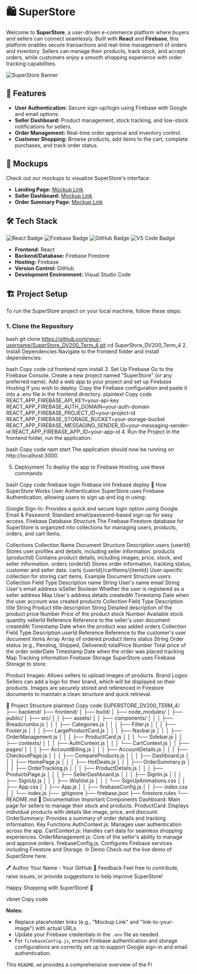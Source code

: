 # 🛍️ SuperStore

Welcome to **SuperStore**, a user-driven e-commerce platform where buyers and sellers can connect seamlessly. Built with **React** and **Firebase**, this platform enables secure transactions and real-time management of orders and inventory. Sellers can manage their products, track stock, and accept orders, while customers enjoy a smooth shopping experience with order tracking capabilities.

![SuperStore Banner](link-to-your-banner-image)

## 🚀 Features

- **User Authentication:** Secure sign-up/login using Firebase with Google and email options.
- **Seller Dashboard:** Product management, stock tracking, and low-stock notifications for sellers.
- **Order Management:** Real-time order approval and inventory control.
- **Customer Shopping:** Browse products, add items to the cart, complete purchases, and track order status.

## 📸 Mockups

Check out our mockups to visualize SuperStore's interface:

- **Landing Page:** [Mockup Link](#)
- **Seller Dashboard:** [Mockup Link](#)
- **Order Summary Page:** [Mockup Link](#)

## 🛠️ Tech Stack

![React Badge](https://img.shields.io/badge/React-20232A?style=for-the-badge&logo=react&logoColor=61DAFB)
![Firebase Badge](https://img.shields.io/badge/Firebase-FFCA28?style=for-the-badge&logo=firebase&logoColor=white)
![GitHub Badge](https://img.shields.io/badge/GitHub-181717?style=for-the-badge&logo=github&logoColor=white)
![VS Code Badge](https://img.shields.io/badge/VS%20Code-007ACC?style=for-the-badge&logo=visual-studio-code&logoColor=white)

- **Frontend:** React
- **Backend/Database:** Firebase Firestore
- **Hosting:** Firebase
- **Version Control:** GitHub
- **Development Environment:** Visual Studio Code

## 🏗️ Project Setup

To run the SuperStore project on your local machine, follow these steps:

### 1. Clone the Repository

bash
git clone https://github.com/your-username/SuperStore_DV200_Term_4.git
cd SuperStore_DV200_Term_4
2. Install Dependencies
Navigate to the frontend folder and install dependencies:

bash
Copy code
cd frontend
npm install
3. Set Up Firebase
Go to the Firebase Console.
Create a new project named "SuperStore" (or any preferred name).
Add a web app to your project and set up Firebase Hosting if you wish to deploy.
Copy the Firebase configuration and paste it into a .env file in the frontend directory.
plaintext
Copy code
REACT_APP_FIREBASE_API_KEY=your-api-key
REACT_APP_FIREBASE_AUTH_DOMAIN=your-auth-domain
REACT_APP_FIREBASE_PROJECT_ID=your-project-id
REACT_APP_FIREBASE_STORAGE_BUCKET=your-storage-bucket
REACT_APP_FIREBASE_MESSAGING_SENDER_ID=your-messaging-sender-id
REACT_APP_FIREBASE_APP_ID=your-app-id
4. Run the Project
In the frontend folder, run the application:

bash
Copy code
npm start
The application should now be running on http://localhost:3000.

5. Deployment
To deploy the app to Firebase Hosting, use these commands:

bash
Copy code
firebase login
firebase init
firebase deploy
🔄 How SuperStore Works
User Authentication
SuperStore uses Firebase Authentication, allowing users to sign up and log in using:

Google Sign-In: Provides a quick and secure login option using Google.
Email & Password: Standard email/password-based sign-up for easy access.
Firebase Database Structure
The Firebase Firestore database for SuperStore is organized into collections for managing users, products, orders, and cart items.

Collections
Collection Name	Document Structure	Description
users	{userId}	Stores user profiles and details, including seller information.
products	{productId}	Contains product details, including images, price, stock, and seller information.
orders	{orderId}	Stores order information, tracking status, customer and seller data.
carts	{userId}/cartItems/{itemId}	User-specific collection for storing cart items.
Example Document Structure
users Collection
Field	Type	Description
name	String	User's name
email	String	User's email address
isSeller	Boolean	Whether the user is registered as a seller
address	Map	User's address details
createdAt	Timestamp	Date when the user account was created
products Collection
Field	Type	Description
title	String	Product title
description	String	Detailed description of the product
price	Number	Price of the product
stock	Number	Available stock quantity
sellerId	Reference	Reference to the seller's user document
createdAt	Timestamp	Date when the product was added
orders Collection
Field	Type	Description
userId	Reference	Reference to the customer's user document
items	Array	Array of ordered product items
status	String	Order status (e.g., Pending, Shipped, Delivered)
totalPrice	Number	Total price of the order
orderDate	Timestamp	Date when the order was placed
tracking	Map	Tracking information
Firebase Storage
SuperStore uses Firebase Storage to store:

Product Images: Allows sellers to upload images of products.
Brand Logos: Sellers can add a logo for their brand, which will be displayed on their products.
Images are securely stored and referenced in Firestore documents to maintain a clean structure and quick retrieval.

📂 Project Structure
plaintext
Copy code
SUPERSTORE_DV200_TERM_4/
├── backend/
├── frontend/
│   ├── build/
│   ├── node_modules/
│   ├── public/
│   ├── src/
│   │   ├── assets/
│   │   ├── components/
│   │   │   ├── Breadcrumbs.js
│   │   │   ├── Categories.js
│   │   │   ├── Filter.js
│   │   │   ├── Footer.js
│   │   │   ├── LargeProductCard.js
│   │   │   ├── Navbar.js
│   │   │   ├── OrderManagement.js
│   │   │   ├── ProductCard.js
│   │   │   └── Sidebar.js
│   │   ├── contexts/
│   │   │   ├── AuthContext.js
│   │   │   └── CartContext.js
│   │   ├── pages/
│   │   │   ├── AccountBilling.js
│   │   │   ├── AccountDetails.js
│   │   │   ├── CheckoutPage.js
│   │   │   ├── CompareProducts.js
│   │   │   ├── Dashboard.js
│   │   │   ├── HomePage.js
│   │   │   ├── HotDeals.js
│   │   │   ├── OrderSummary.js
│   │   │   ├── OrderTracking.js
│   │   │   ├── ProductDetails.js
│   │   │   ├── ProductsPage.js
│   │   │   ├── SellerDashboard.js
│   │   │   ├── SignIn.js
│   │   │   ├── SignUp.js
│   │   │   ├── Wishlist.js
│   │   │   └── SignUpAnimations.css
│   │   ├── App.css
│   │   ├── App.js
│   │   ├── firebaseConfig.js
│   │   ├── index.css
│   │   └── index.js
├── .gitignore
├── firebase.json
├── firestore.rules
└── README.md
📖 Documentation
Important Components
Dashboard: Main page for sellers to manage their stock and products.
ProductCard: Displays individual products with details like image, price, and discount.
OrderSummary: Provides a summary of order details and tracking information.
Key Functions
AuthContext.js: Manages user authentication across the app.
CartContext.js: Handles cart data for seamless shopping experiences.
OrderManagement.js: Core of the seller's ability to manage and approve orders.
firebaseConfig.js: Configures Firebase services including Firestore and Storage.
🌐 Demo
Check out the live demo of SuperStore here.

🖊️ Author
Your Name - Your GitHub
💬 Feedback
Feel free to contribute, raise issues, or provide suggestions to help improve SuperStore!

Happy Shopping with SuperStore! 🎉

vbnet
Copy code

**Notes:**

- Replace placeholder links (e.g., "Mockup Link" and "link-to-your-image") with actual URLs.
- Update your Firebase credentials in the `.env` file as needed.
- For `firebaseConfig.js`, ensure Firebase authentication and storage configurations are correctly set up to support Google sign-in and email authentication.

This `README.md` provides a comprehensive overview of the Fi

